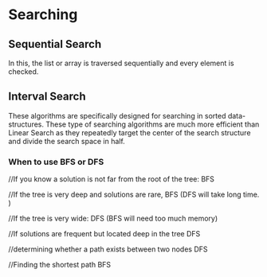 # Searching
## Sequential Search
In this, the list or array is traversed sequentially and every element is checked.

## Interval Search
These algorithms are specifically designed for searching in sorted data-structures. These type of searching algorithms are much more efficient than Linear Search as they repeatedly target the center of the search structure and divide the search space in half.



### When to use BFS or DFS
//If you know a solution is not far from the root of the tree:
BFS

//If the tree is very deep and solutions are rare, 
BFS (DFS will take long time. )

//If the tree is very wide:
DFS (BFS will need too much memory)

//If solutions are frequent but located deep in the tree
DFS

//determining whether a path exists between two nodes
DFS

//Finding the shortest path
BFS